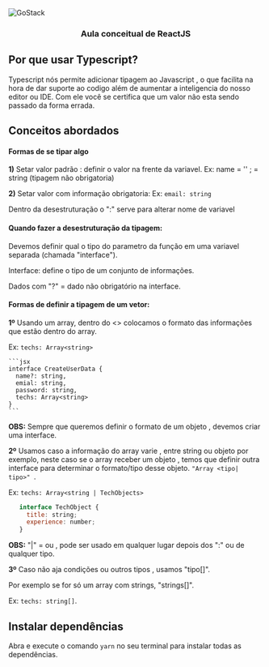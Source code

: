 <img alt="GoStack" src="https://storage.googleapis.com/golden-wind/bootcamp-gostack/header-desafios.png" />

<h3 align="center">
  Aula conceitual de ReactJS
</h3>


## Por que usar Typescript?

Typescript nós permite adicionar tipagem ao Javascript , o que facilita na hora de 
dar suporte ao codigo além de aumentar a inteligencia do nosso editor ou IDE.
Com ele você se certifica que um valor não esta sendo passado da forma errada.

## Conceitos abordados

#### Formas de se tipar algo

**1)** Setar valor padrão : definir o valor na frente da variavel.
Ex: name = '' ; = string (tipagem não obrigatoria)

**2)** Setar valor com informação obrigatoria:
Ex: `email: string`



Dentro da desestruturação o ":" serve para alterar nome de variavel

#### Quando fazer a desestruturação da tipagem:

Devemos definir qual o tipo do parametro da função em uma variavel separada (chamada "interface").

Interface: define o tipo de um conjunto de informações.

Dados com "?" = dado não obrigatório na interface.


#### Formas de definir a tipagem de um vetor: 

**1º** Usando um array, dentro do <> colocamos o formato das informações  que estão dentro do array. 

Ex: `techs: Array<string> `
	
    ```jsx
    interface CreateUserData { 
	  name?: string,
	  emial: string,
	  password: string,
	  techs: Array<string>
	}
    ```

**OBS:** Sempre que queremos definir o formato de um objeto , devemos criar uma interface.


**2º** Usamos caso a informação do array varie , entre string ou objeto por exemplo, 
neste caso se o array receber um objeto , temos que definir outra interface para determinar
o formato/tipo desse objeto. `"Array <tipo| tipo>" `.
 
Ex: `techs: Array<string | TechObjects> `

 ```jsx
    interface TechObject { 
	  title: string;
	  experience: number;
	}
  ```

**OBS:** "|" = ou , pode ser usado em qualquer lugar depois dos ":" ou  de qualquer tipo.

**3º** Caso não aja condições ou outros tipos , usamos "tipo[]".

Por exemplo se for só um array com strings,  "strings[]".

Ex: `techs: string[]`.


## Instalar dependências

Abra e execute o comando `yarn` no seu terminal para instalar todas as dependências.
